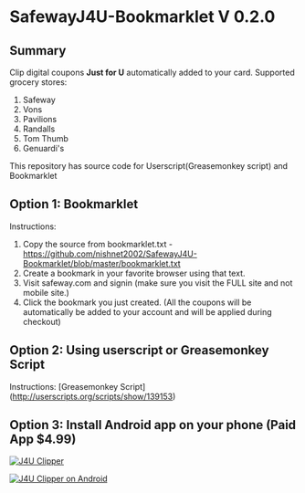 SafewayJ4U-Bookmarklet V 0.2.0
======================

## Summary

Clip digital coupons **Just for U**  automatically added to your card. Supported grocery stores:

1. Safeway
2. Vons
3. Pavilions
4. Randalls 
5. Tom Thumb
6. Genuardi's

This repository has source code for  Userscript(Greasemonkey script) and Bookmarklet 

## Option 1: Bookmarklet

Instructions:

1. Copy the source from bookmarklet.txt - https://github.com/nishnet2002/SafewayJ4U-Bookmarklet/blob/master/bookmarklet.txt
2. Create a bookmark in your favorite browser using that text.
3. Visit safeway.com and signin (make sure you visit the FULL site and not mobile site.)
4. Click the bookmark you just created. (All the coupons will be automatically be added to your account and will be applied during checkout)
 

## Option 2: Using userscript or Greasemonkey Script

Instructions: [Greasemonkey Script] (http://userscripts.org/scripts/show/139153)


## Option 3: Install Android app on your phone (Paid App $4.99)

[![J4U Clipper](https://lh3.ggpht.com/PQ5EPmtHfDABo4EKGaTICgXtYr3_2dv7ZbTUpU7r4ikpkoRI1pXQRMsT0uDojvXi9Jc=w300)](https://play.google.com/store/apps/details?id=com.nclabs.j4u&hl=en)

[![J4U Clipper on Android](http://developer.android.com/images/brand/en_app_rgb_wo_60.png)](https://play.google.com/store/apps/details?id=com.nclabs.j4u&hl=en)






